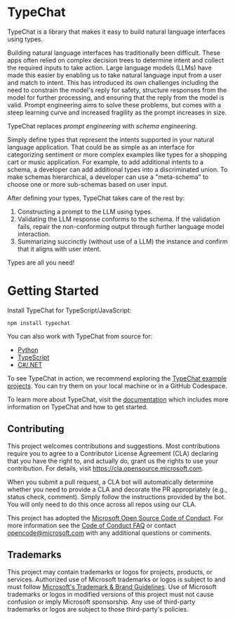 # TypeChat

TypeChat is a library that makes it easy to build natural language interfaces using types.

Building natural language interfaces has traditionally been difficult. These apps often relied on complex decision trees to determine intent and collect the required inputs to take action. Large language models (LLMs) have made this easier by enabling us to take natural language input from a user and match to intent. This has introduced its own challenges including the need to constrain the model's reply for safety, structure responses from the model for further processing, and ensuring that the reply from the model is valid. Prompt engineering aims to solve these problems, but comes with a steep learning curve and increased fragility as the prompt increases in size.

TypeChat replaces _prompt engineering_ with _schema engineering_.

Simply define types that represent the intents supported in your natural language application. That could be as simple as an interface for categorizing sentiment or more complex examples like types for a shopping cart or music application. For example, to add additional intents to a schema, a developer can add additional types into a discriminated union. To make schemas hierarchical, a developer can use a "meta-schema" to choose one or more sub-schemas based on user input.

After defining your types, TypeChat takes care of the rest by:

1. Constructing a prompt to the LLM using types.
2. Validating the LLM response conforms to the schema. If the validation fails, repair the non-conforming output through further language model interaction.
3. Summarizing succinctly (without use of a LLM) the instance and confirm that it aligns with user intent.

Types are all you need!

# Getting Started

Install TypeChat for TypeScript/JavaScript:

```
npm install typechat
```

<!--

Or from PyPI:

...

Or NuGet

...

-->

You can also work with TypeChat from source for:

* [Python](./python/README.md)
* [TypeScript](./typescript/README.md)
* [C#/.NET](./dotnet/README.md)

To see TypeChat in action, we recommend exploring the [TypeChat example projects](./typescript/examples). You can try them on your local machine or in a GitHub Codespace.

To learn more about TypeChat, visit the [documentation](https://microsoft.github.io/TypeChat) which includes more information on TypeChat and how to get started.

## Contributing

This project welcomes contributions and suggestions.  Most contributions require you to agree to a
Contributor License Agreement (CLA) declaring that you have the right to, and actually do, grant us
the rights to use your contribution. For details, visit https://cla.opensource.microsoft.com.

When you submit a pull request, a CLA bot will automatically determine whether you need to provide
a CLA and decorate the PR appropriately (e.g., status check, comment). Simply follow the instructions
provided by the bot. You will only need to do this once across all repos using our CLA.

This project has adopted the [Microsoft Open Source Code of Conduct](https://opensource.microsoft.com/codeofconduct/).
For more information see the [Code of Conduct FAQ](https://opensource.microsoft.com/codeofconduct/faq/) or
contact [opencode@microsoft.com](mailto:opencode@microsoft.com) with any additional questions or comments.

## Trademarks

This project may contain trademarks or logos for projects, products, or services. Authorized use of Microsoft 
trademarks or logos is subject to and must follow 
[Microsoft's Trademark & Brand Guidelines](https://www.microsoft.com/en-us/legal/intellectualproperty/trademarks/usage/general).
Use of Microsoft trademarks or logos in modified versions of this project must not cause confusion or imply Microsoft sponsorship.
Any use of third-party trademarks or logos are subject to those third-party's policies.
